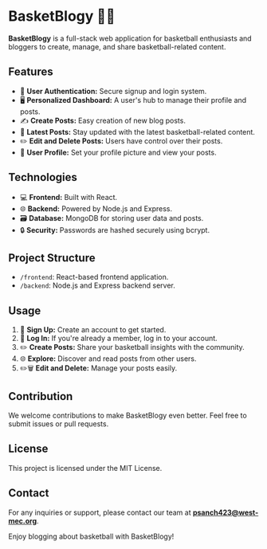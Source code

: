 # BasketBlogy 🏀📝

**BasketBlogy** is a full-stack web application for basketball enthusiasts and bloggers to create, manage, and share basketball-related content.

## Features

- 🔐 **User Authentication:** Secure signup and login system.
- 🖥️ **Personalized Dashboard:** A user's hub to manage their profile and posts.
- ✍️ **Create Posts:** Easy creation of new blog posts.
- 📰 **Latest Posts:** Stay updated with the latest basketball-related content.
- ✏️ **Edit and Delete Posts:** Users have control over their posts.
- 👤 **User Profile:** Set your profile picture and view your posts.

## Technologies

- 💻 **Frontend:** Built with React.
- 🌐 **Backend:** Powered by Node.js and Express.
- 🗃️ **Database:** MongoDB for storing user data and posts.
- 🔒 **Security:** Passwords are hashed securely using bcrypt.

## Project Structure

- `/frontend`: React-based frontend application.
- `/backend`: Node.js and Express backend server.

## Usage

1. 📝 **Sign Up:** Create an account to get started.
2. 🚪 **Log In:** If you're already a member, log in to your account.
3. ✏️ **Create Posts:** Share your basketball insights with the community.
4. 🌐 **Explore:** Discover and read posts from other users.
5. ✏️🗑️ **Edit and Delete:** Manage your posts easily.

## Contribution

We welcome contributions to make BasketBlogy even better. Feel free to submit issues or pull requests.

## License

This project is licensed under the MIT License.

## Contact

For any inquiries or support, please contact our team at **psanch423@west-mec.org**.

Enjoy blogging about basketball with BasketBlogy!

